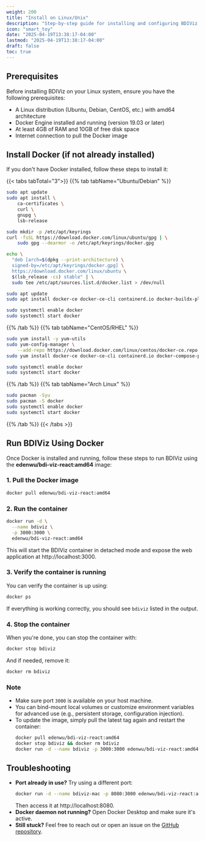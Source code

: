 ```yaml
---
weight: 200
title: "Install on Linux/Unix"
description: "Step-by-step guide for installing and configuring BDIViz on Linux and Unix-based systems"
icon: "smart_toy"
date: "2025-04-19T13:38:17-04:00"
lastmod: "2025-04-19T13:38:17-04:00"
draft: false
toc: true
---
```


## Prerequisites

Before installing BDIViz on your Linux system, ensure you have the following prerequisites:

- A Linux distribution (Ubuntu, Debian, CentOS, etc.) with amd64 architecture
- Docker Engine installed and running (version 19.03 or later)
- At least 4GB of RAM and 10GB of free disk space
- Internet connection to pull the Docker image

## Install Docker (if not already installed)

If you don't have Docker installed, follow these steps to install it:


{{< tabs tabTotal="3">}}
{{% tab tabName="Ubuntu/Debian" %}}


```bash
sudo apt update
sudo apt install \
    ca-certificates \
    curl \
    gnupg \
    lsb-release

sudo mkdir -p /etc/apt/keyrings
curl -fsSL https://download.docker.com/linux/ubuntu/gpg | \
    sudo gpg --dearmor -o /etc/apt/keyrings/docker.gpg

echo \
  "deb [arch=$(dpkg --print-architecture) \
  signed-by=/etc/apt/keyrings/docker.gpg] \
  https://download.docker.com/linux/ubuntu \
  $(lsb_release -cs) stable" | \
  sudo tee /etc/apt/sources.list.d/docker.list > /dev/null

sudo apt update
sudo apt install docker-ce docker-ce-cli containerd.io docker-buildx-plugin docker-compose-plugin

sudo systemctl enable docker
sudo systemctl start docker

```

{{% /tab %}}
{{% tab tabName="CentOS/RHEL" %}}

```bash
sudo yum install -y yum-utils
sudo yum-config-manager \
    --add-repo https://download.docker.com/linux/centos/docker-ce.repo
sudo yum install docker-ce docker-ce-cli containerd.io docker-compose-plugin

sudo systemctl enable docker
sudo systemctl start docker
```

{{% /tab %}}
{{% tab tabName="Arch Linux" %}}

```bash
sudo pacman -Syu
sudo pacman -S docker
sudo systemctl enable docker
sudo systemctl start docker
```

{{% /tab %}}
{{< /tabs >}}


## Run BDIViz Using Docker

Once Docker is installed and running, follow these steps to run BDIViz using the **edenwu/bdi-viz-react:amd64** image:

### 1. Pull the Docker image

```bash
docker pull edenwu/bdi-viz-react:amd64
```

### 2. Run the container

```bash
docker run -d \
  --name bdiviz \
  -p 3000:3000 \
  edenwu/bdi-viz-react:amd64
```

This will start the BDIViz container in detached mode and expose the web application at http://localhost:3000.


### 3. Verify the container is running
You can verify the container is up using:

```bash
docker ps
```

If everything is working correctly, you should see ```bdiviz``` listed in the output.

### 4. Stop the container
When you're done, you can stop the container with:

```bash
docker stop bdiviz
```

And if needed, remove it:

```bash
docker rm bdiviz
```

### Note

- Make sure port ```3000``` is available on your host machine.
- You can bind-mount local volumes or customize environment variables for advanced use (e.g., persistent storage, configuration injection).
- To update the image, simply pull the latest tag again and restart the container:
  ```bash
  docker pull edenwu/bdi-viz-react:amd64
  docker stop bdiviz && docker rm bdiviz
  docker run -d --name bdiviz -p 3000:3000 edenwu/bdi-viz-react:amd64
  ```


## Troubleshooting
- **Port already in use?** Try using a different port:
  ```bash
  docker run -d --name bdiviz-mac -p 8080:3000 edenwu/bdi-viz-react:arm64
  ```
  Then access it at http://localhost:8080.
- **Docker daemon not running?** Open Docker Desktop and make sure it's active.
- **Still stuck?** Feel free to reach out or open an issue on the [GitHub repository](https://github.com/VIDA-NYU/bdi-viz-react/issues).
